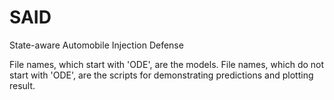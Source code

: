# SAID
State-aware Automobile Injection Defense

File names, which start with 'ODE', are the models.
File names, which do not start with 'ODE', are the scripts for demonstrating predictions and plotting result.
